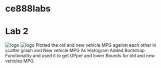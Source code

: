 # ce888labs

# Lab 2
![logo](./vehiclescatter.png?raw=true)
![logo](./vehiclehistogram.png?raw=true)
Plotted the old and new vehicle MPG against each other in scatter graph and New vehicle MPG As Histogram
Added Bootstrap Functionality and used  it to get UPper and lower Bounds for old and new vehicles MPG
